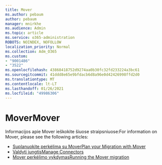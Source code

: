 ```yaml
---
title: Mover
ms.author: pebaum
author: pebaum
manager: mnirkhe
ms.audience: Admin
ms.topic: article
ms.service: o365-administration
ROBOTS: NOINDEX, NOFOLLOW
localization_priority: Normal
ms.collection: Adm_O365
ms.custom:
- "9001486"
- "3522"
ms.openlocfilehash: 43868418752d9274aa0b30fc32fd233224a3bc61
ms.sourcegitcommit: 41ddd8e65e9bfdacb6d8a96e0d42426998ffd2d0
ms.translationtype: MT
ms.contentlocale: lt-LT
ms.lasthandoff: 01/26/2021
ms.locfileid: "49986306"
---
```

# <a name="mover"></a><span data-ttu-id="7141e-102">Mover</span><span class="sxs-lookup"><span data-stu-id="7141e-102">Mover</span></span>

<span data-ttu-id="7141e-103">Informacijos apie Mover ieškokite šiuose straipsniuose:</span><span class="sxs-lookup"><span data-stu-id="7141e-103">For information on Mover, please see the following articles:</span></span>

- [<span data-ttu-id="7141e-104">Suplanuokite perkėlimą su Mover</span><span class="sxs-lookup"><span data-stu-id="7141e-104">Plan your Migration with Mover</span></span>](https://docs.microsoft.com/sharepointmigration/mover-plan-migration)
- [<span data-ttu-id="7141e-105">Valdyti jungtis</span><span class="sxs-lookup"><span data-stu-id="7141e-105">Manage Connectors</span></span>](https://docs.microsoft.com/sharepointmigration/mover-manage-connectors)
- [<span data-ttu-id="7141e-106">Mover perkėlimo vykdymas</span><span class="sxs-lookup"><span data-stu-id="7141e-106">Running the Mover migration</span></span>](https://docs.microsoft.com/sharepointmigration/mover-running-migration)
